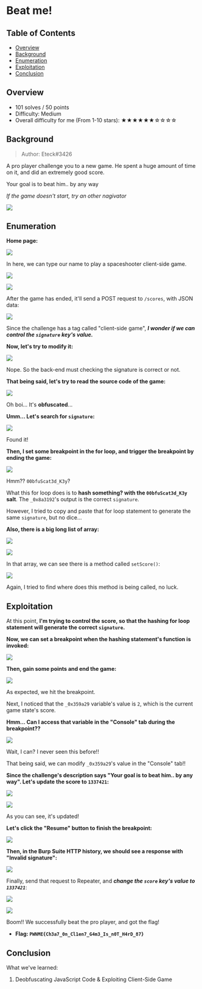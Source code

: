 # Beat me!

## Table of Contents

- [Overview](#overview)
- [Background](#background)
- [Enumeration](#enumeration)
- [Exploitation](#exploitation)
- [Conclusion](#conclusion)

## Overview

- 101 solves / 50 points
- Difficulty: Medium
- Overall difficulty for me (From 1-10 stars): ★★★★★★☆☆☆☆

## Background

> Author: Eteck#3426

A pro player challenge you to a new game. He spent a huge amount of time on it, and did an extremely good score.

Your goal is to beat him.. by any way

_If the game doesn't start, try an other nagivator_

![](https://github.com/siunam321/CTF-Writeups/blob/main/PwnMe-2023-8-bits/images/Pasted%20image%2020230506201325.png)

## Enumeration

**Home page:**

![](https://github.com/siunam321/CTF-Writeups/blob/main/PwnMe-2023-8-bits/images/Pasted%20image%2020230506201352.png)

In here, we can type our name to play a spaceshooter client-side game.

![](https://github.com/siunam321/CTF-Writeups/blob/main/PwnMe-2023-8-bits/images/Pasted%20image%2020230506201430.png)

![](https://github.com/siunam321/CTF-Writeups/blob/main/PwnMe-2023-8-bits/images/Pasted%20image%2020230506201446.png)

After the game has ended, it'll send a POST request to `/scores`, with JSON data:

![](https://github.com/siunam321/CTF-Writeups/blob/main/PwnMe-2023-8-bits/images/Pasted%20image%2020230506201517.png)

Since the challenge has a tag called "client-side game", ***I wonder if we can control the `signature` key's value.***

**Now, let's try to modify it:**

![](https://github.com/siunam321/CTF-Writeups/blob/main/PwnMe-2023-8-bits/images/Pasted%20image%2020230506201655.png)

Nope. So the back-end must checking the signature is correct or not.

**That being said, let's try to read the source code of the game:**

![](https://github.com/siunam321/CTF-Writeups/blob/main/PwnMe-2023-8-bits/images/Pasted%20image%2020230506201813.png)

Oh boi... It's **obfuscated**...

**Umm... Let's search for `signature`:**

![](https://github.com/siunam321/CTF-Writeups/blob/main/PwnMe-2023-8-bits/images/Pasted%20image%2020230506202118.png)

Found it!

**Then, I set some breakpoint in the for loop, and trigger the breakpoint by ending the game:**

![](https://github.com/siunam321/CTF-Writeups/blob/main/PwnMe-2023-8-bits/images/Pasted%20image%2020230506202210.png)

Hmm?? `00bfuScat3d_K3y`?

What this for loop does is to **hash something? with the `00bfuScat3d_K3y` salt**. The `_0x8a3192`'s output is the correct `signature`.

However, I tried to copy and paste that for loop statement to generate the same `signature`, but no dice...

**Also, there is a big long list of array:**

![](https://github.com/siunam321/CTF-Writeups/blob/main/PwnMe-2023-8-bits/images/Pasted%20image%2020230506204008.png)

![](https://github.com/siunam321/CTF-Writeups/blob/main/PwnMe-2023-8-bits/images/Pasted%20image%2020230506204036.png)

In that array, we can see there is a method called `setScore()`:

![](https://github.com/siunam321/CTF-Writeups/blob/main/PwnMe-2023-8-bits/images/Pasted%20image%2020230506204111.png)

Again, I tried to find where does this method is being called, no luck.

## Exploitation

At this point, **I'm trying to control the score, so that the hashing for loop statement will generate the correct `signature`.**

**Now, we can set a breakpoint when the hashing statement's function is invoked:**

![](https://github.com/siunam321/CTF-Writeups/blob/main/PwnMe-2023-8-bits/images/Pasted%20image%2020230506221811.png)

**Then, gain some points and end the game:**

![](https://github.com/siunam321/CTF-Writeups/blob/main/PwnMe-2023-8-bits/images/Pasted%20image%2020230506221839.png)

As expected, we hit the breakpoint.

Next, I noticed that the `_0x359a29` variable's value is `2`, which is the current game state's score.

**Hmm... Can I access that variable in the "Console" tab during the breakpoint??**

![](https://github.com/siunam321/CTF-Writeups/blob/main/PwnMe-2023-8-bits/images/Pasted%20image%2020230506222017.png)

Wait, I can? I never seen this before!!

That being said, we can modify `_0x359a29`'s value in the "Console" tab!!

**Since the challenge's description says "Your goal is to beat him.. by any way". Let's update the score to `1337421`:**

![](https://github.com/siunam321/CTF-Writeups/blob/main/PwnMe-2023-8-bits/images/Pasted%20image%2020230506222224.png)

![](https://github.com/siunam321/CTF-Writeups/blob/main/PwnMe-2023-8-bits/images/Pasted%20image%2020230506222248.png)

As you can see, it's updated!

**Let's click the "Resume" button to finish the breakpoint:**

![](https://github.com/siunam321/CTF-Writeups/blob/main/PwnMe-2023-8-bits/images/Pasted%20image%2020230506222330.png)

**Then, in the Burp Suite HTTP history, we should see a response with "Invalid signature":**

![](https://github.com/siunam321/CTF-Writeups/blob/main/PwnMe-2023-8-bits/images/Pasted%20image%2020230506222403.png)

Finally, send that request to Repeater, and ***change the `score` key's value to `1337421`***:

![](https://github.com/siunam321/CTF-Writeups/blob/main/PwnMe-2023-8-bits/images/Pasted%20image%2020230506222444.png)

![](https://github.com/siunam321/CTF-Writeups/blob/main/PwnMe-2023-8-bits/images/Pasted%20image%2020230506222519.png)

Boom!! We successfully beat the pro player, and got the flag!

- **Flag: `PWNME{Ch3a7_0n_Cl1en7_G4m3_Is_n0T_H4rD_87}`**

## Conclusion

What we've learned:

1. Deobfuscating JavaScript Code & Exploiting Client-Side Game